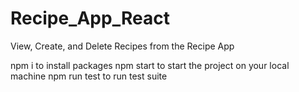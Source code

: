 # Recipe_App_React
View, Create, and Delete Recipes from the Recipe App 

npm i to install packages 
npm start to start the project on your local machine 
npm run test to run test suite 
